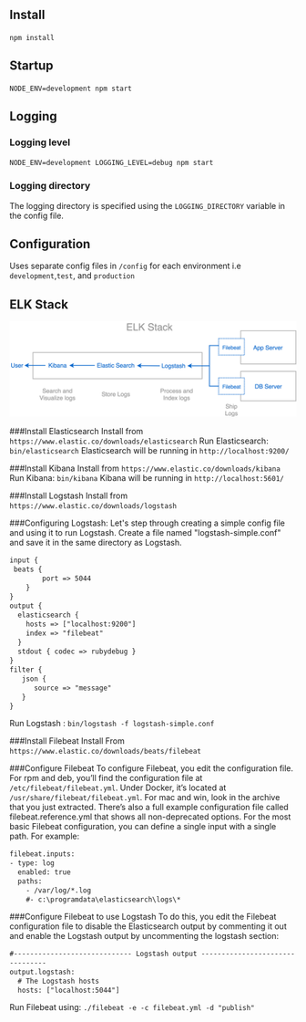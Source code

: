 
## Install 
`npm install`
## Startup
`NODE_ENV=development npm start`
## Logging
### Logging level
`NODE_ENV=development LOGGING_LEVEL=debug npm start`
### Logging directory
The logging directory is specified using the `LOGGING_DIRECTORY` variable in the config file.

## Configuration
Uses separate config files in `/config` for each environment i.e `development`,`test`, and `production`

## ELK Stack
![](./ELKarch.png)

###Install Elasticsearch
Install from `https://www.elastic.co/downloads/elasticsearch`
Run Elasticsearch:  `bin/elasticsearch`
Elasticsearch will be running in `http://localhost:9200/`

###Install Kibana
Install from `https://www.elastic.co/downloads/kibana`
Run Kibana:  `bin/kibana`
Kibana will be running in `http://localhost:5601/`

###Install Logstash
Install from `https://www.elastic.co/downloads/logstash`

###Configuring Logstash: 
Let's step through creating a simple config file and using it to run Logstash. Create a file named "logstash-simple.conf" and save it in the same directory as Logstash.
```
input {
 beats {
        port => 5044
    }
}
output {
  elasticsearch {
    hosts => ["localhost:9200"]
    index => "filebeat"
  }
  stdout { codec => rubydebug }
}
filter {
   json {
      source => "message"
   }
}
```
Run Logstash : `bin/logstash -f logstash-simple.conf`

###Install Filebeat
Install From `https://www.elastic.co/downloads/beats/filebeat`

###Configure Filebeat
To configure Filebeat, you edit the configuration file. For rpm and deb, you’ll find the configuration file at `/etc/filebeat/filebeat.yml`. Under Docker, it’s located at `/usr/share/filebeat/filebeat.yml`. For mac and win, look in the archive that you just extracted. There’s also a full example configuration file called filebeat.reference.yml that shows all non-deprecated options.
For the most basic Filebeat configuration, you can define a single input with a single path. For example:

```
filebeat.inputs:
- type: log
  enabled: true
  paths:
    - /var/log/*.log
    #- c:\programdata\elasticsearch\logs\*
```

###Configure Filebeat to use Logstash 
To do this, you edit the Filebeat configuration file to disable the Elasticsearch output by commenting it out and enable the Logstash output by uncommenting the logstash section:

```
#----------------------------- Logstash output --------------------------------
output.logstash:
  # The Logstash hosts
  hosts: ["localhost:5044"]
```

Run Filebeat using: `./filebeat -e -c filebeat.yml -d "publish"`